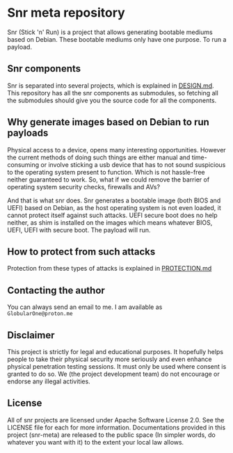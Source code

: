# Snr meta repository

Snr (Stick 'n' Run) is a project that allows generating bootable mediums based on Debian. These bootable mediums only have one purpose. To run a payload.

## Snr components

Snr is separated into several projects, which is explained in [DESIGN.md](https://github.com/GlobularOne/snr-meta/blob/main/DESIGN.md). This repository has all the snr components as submodules, so fetching all the submodules should give you the source code for all the components.

## Why generate images based on Debian to run payloads

Physical access to a device, opens many interesting opportunities. However the current methods of doing such things are either manual and time-consuming or involve sticking a usb device that has to not sound suspicious to the operating system present to function. Which is not hassle-free neither guaranteed to work. So, what if we could remove the barrier of operating system security checks, firewalls and AVs? 

And that is what snr does. Snr generates a bootable image (both BIOS and UEFI) based on Debian, as the host operating system is not even loaded, it cannot protect itself against such attacks. UEFI secure boot does no help neither, as shim is installed on the images which means whatever BIOS, UEFI, UEFI with secure boot. The payload will run.

## How to protect from such attacks 

Protection from these types of attacks is explained in [PROTECTION.md](https://github.com/GlobularOne/snr-meta/blob/main/PROTECTION.md)

## Contacting the author

You can always send an email to me. I am available as `GlobularOne@proton.me`

## Disclaimer

This project is strictly for legal and educational purposes. It hopefully helps people to take their physical security more seriously and even enhance physical penetration testing sessions. It must only be used where consent is granted to do so. We (the project development team) do not encourage or endorse any illegal activities.

## License

All of snr projects are licensed under Apache Software License 2.0. See the LICENSE file for each for more information. Documentations provided in this project (snr-meta) are released to the public space (In simpler words, do whatever you want with it) to the extent your local law allows.
